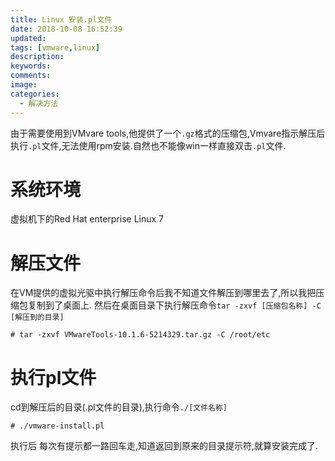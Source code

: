 ```yaml
---
title: Linux 安装.pl文件
date: 2018-10-08 16:52:39
updated: 
tags: [vmware,linux]
description:
keywords:
comments:
image:
categories:
  - 解决方法
---
```

由于需要使用到VMvare tools,他提供了一个`.gz`格式的压缩包,Vmvare指示解压后执行`.pl`文件,无法使用rpm安装.自然也不能像win一样直接双击`.pl`文件.
<!--more-->

# 系统环境
虚拟机下的Red Hat enterprise Linux 7

# 解压文件
在VM提供的虚拟光驱中执行解压命令后我不知道文件解压到哪里去了,所以我把压缩包复制到了桌面上.
然后在桌面目录下执行解压命令`tar -zxvf [压缩包名称] -C [解压到的目录]`

```
# tar -zxvf VMwareTools-10.1.6-5214329.tar.gz -C /root/etc
```

# 执行pl文件
cd到解压后的目录(.pl文件的目录),执行命令`./[文件名称]`

```
# ./vmware-install.pl
```
执行后
每次有提示都一路回车走,知道返回到原来的目录提示符,就算安装完成了.

